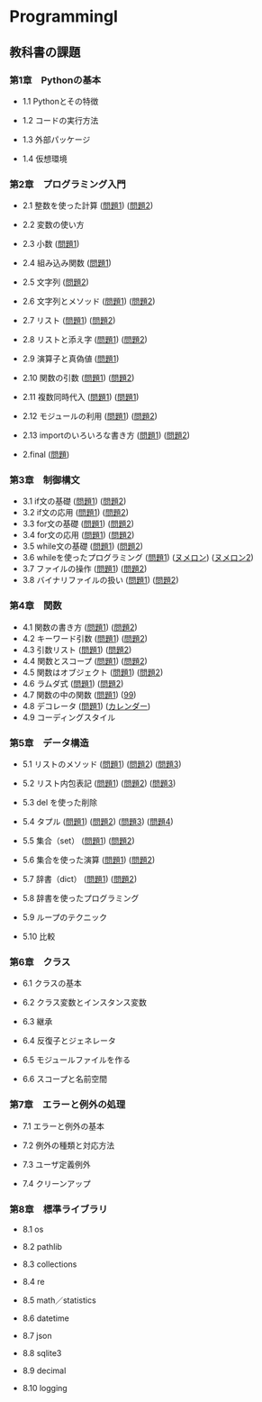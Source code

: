 # ProgrammingI

## 教科書の課題

### 第1章　Pythonの基本

- 1.1 Pythonとその特徴

- 1.2 コードの実行方法

- 1.3 外部パッケージ

- 1.4 仮想環境


### 第2章　プログラミング入門

- 2.1 整数を使った計算
([問題1](CHAPTER02/Q2_1_1.py)) ([問題2](CHAPTER02/Q2_1_2.py))
- 2.2 変数の使い方

- 2.3 小数
([問題1](CHAPTER02/Q2_3_1.py))
- 2.4 組み込み関数
([問題1](CHAPTER02/Q2_4_1.py))
- 2.5 文字列
([問題2](CHAPTER02/Q2_5_2.py))
- 2.6 文字列とメソッド
([問題1](CHAPTER02/Q2_6_1.py)) ([問題2](CHAPTER02/Q2_6_2.py))
- 2.7 リスト
([問題1](CHAPTER02/Q2_7_1.py)) ([問題2](CHAPTER02/Q2_7_2.py))
- 2.8 リストと添え字
([問題1](CHAPTER02/Q2_8_1.py)) ([問題2](CHAPTER02/Q2_8_2.py))
- 2.9 演算子と真偽値
([問題1](CHAPTER02/Q2_9_1.py))
- 2.10 関数の引数
([問題1](CHAPTER02/Q2_10_1.py)) ([問題2](CHAPTER02/Q2_10_2.py))
- 2.11 複数同時代入
([問題1](CHAPTER02/Q2_11_1.py)) ([問題1](CHAPTER02/Q2_11_2.py))
- 2.12 モジュールの利用
([問題1](CHAPTER02/Q2_12_1.py)) ([問題2](CHAPTER02/Q2_12_2.py))
- 2.13 importのいろいろな書き方
([問題1](CHAPTER02/Q2_13_1.py)) ([問題2](CHAPTER02/Q2_13_2.py))
- 2.final
([問題](CHAPTER02/Q2_Final.py))
### 第3章　制御構文

- 3.1 if文の基礎
([問題1](CHAPTER03/Q3_1_1.py)) ([問題2](CHAPTER03/Q3_1_2.py))
- 3.2 if文の応用
([問題1](CHAPTER03/Q3_2_1.py)) ([問題2](CHAPTER03/Q3_2_2.py))
- 3.3 for文の基礎
([問題1](CHAPTER03/Q3_3_1.py)) ([問題2](CHAPTER03/Q3_3_2.py))
- 3.4 for文の応用
([問題1](CHAPTER03/Q3_4_1.py)) ([問題2](CHAPTER03/Q3_4_2.py))
- 3.5 while文の基礎
([問題1](CHAPTER03/Q3_5_1.py)) ([問題2](CHAPTER03/Q3_5_2.py))
- 3.6 whileを使ったプログラミング
([問題1](CHAPTER03/Q3_6_1.py)) ([ヌメロン](CHAPTER03/Q3_6_2.py)) ([ヌメロン2](CHAPTER03/Q3_6_3.py))
- 3.7 ファイルの操作
([問題1](CHAPTER03/Q3_7_1.py)) ([問題2](CHAPTER03/Q3_7_2.py))
- 3.8 バイナリファイルの扱い
([問題1](CHAPTER03/Q3_8_1.py)) ([問題2](CHAPTER03/Q3_8_2.py))

### 第4章　関数

- 4.1 関数の書き方
([問題1](CHAPTER04/Q4_1_1.py)) ([問題2](CHAPTER04/Q4_1_2.py))
- 4.2 キーワード引数
([問題1](CHAPTER04/Q4_2_1.py)) ([問題2](CHAPTER04/Q4_2_2.py))
- 4.3 引数リスト
([問題1](CHAPTER04/Q4_3_1.py)) ([問題2](CHAPTER04/Q4_3_2.py))
- 4.4 関数とスコープ
([問題1](CHAPTER04/Q4_4_1.py)) ([問題2](CHAPTER04/Q4_4_2.py))
- 4.5 関数はオブジェクト
([問題1](CHAPTER04/Q4_5_1.py)) ([問題2](CHAPTER04/Q4_5_2.py))
- 4.6 ラムダ式
([問題1](CHAPTER04/Q4_6_1.py)) ([問題2](CHAPTER04/Q4_6_2.py))
- 4.7 関数の中の関数
([問題1](CHAPTER04/Q4_7_1.py)) ([99](CHAPTER04/9*9.py))
- 4.8 デコレータ
([問題1](CHAPTER04/Q4_8_1.py)) ([カレンダー](CHAPTER04/Q4_8_calendar.py))
- 4.9 コーディングスタイル


### 第5章　データ構造

- 5.1 リストのメソッド
([問題1](CHAPTER05/Q5_1_1.py)) ([問題2](CHAPTER05/Q5_1_2.py)) ([問題3](CHAPTER05/Q5_1_3.py))
- 5.2 リスト内包表記
([問題1](CHAPTER05/Q5_2_1.py)) ([問題2](CHAPTER05/Q5_2_2.py)) ([問題3](CHAPTER05/Q5_2_3.py))
- 5.3 del を使った削除

- 5.4 タプル
([問題1](CHAPTER05/Q5_4_1.py)) ([問題2](CHAPTER05/Q5_4_2.py)) ([問題3](CHAPTER05/Q5_4_3.py)) ([問題4](CHAPTER05/Q5_4_4.py))
- 5.5 集合（set）
([問題1](CHAPTER05/Q5_5_1.py)) ([問題2](CHAPTER05/Q5_5_2.py))
- 5.6 集合を使った演算
([問題1](CHAPTER05/Q5_6_1.py)) ([問題2](CHAPTER05/Q5_6_2.py))
- 5.7 辞書（dict）
([問題1](CHAPTER05/Q5_7_1.py)) ([問題2](CHAPTER05/Q5_7_2.py))
- 5.8 辞書を使ったプログラミング

- 5.9 ループのテクニック

- 5.10 比較


### 第6章　クラス

- 6.1 クラスの基本

- 6.2 クラス変数とインスタンス変数

- 6.3 継承

- 6.4 反復子とジェネレータ

- 6.5 モジュールファイルを作る

- 6.6 スコープと名前空間


### 第7章　エラーと例外の処理

- 7.1 エラーと例外の基本

- 7.2 例外の種類と対応方法

- 7.3 ユーザ定義例外

- 7.4 クリーンアップ


### 第8章　標準ライブラリ

- 8.1 os

- 8.2 pathlib

- 8.3 collections

- 8.4 re

- 8.5 math／statistics

- 8.6 datetime 

- 8.7 json

- 8.8 sqlite3

- 8.9 decimal

- 8.10 logging
